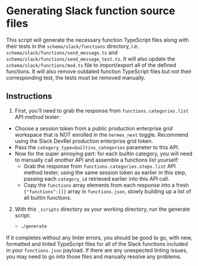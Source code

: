 # Generating Slack function source files

This script will generate the necessary function TypeScript files along with
their tests in the `schema/slack/functions` directory, i.e.
`schema/slack/functions/send_message.ts` and
`schema/slack/functions/send_message_test.ts`. It will also update the
`schema/slack/functions/mod.ts` file to import/export all of the defined
functions. It will also remove outdated function TypeScript files but not their
corresponding test, the tests must be removed manually.

## Instructions

1. First, you'll need to grab the response from `functions.categories.list` API
   method tester:

- Choose a session token from a public production enterprise grid workspace that
  is NOT enrolled in the `hermes_next` toggle. Recommend using the Slack DevRel
  production enterprise grid token.
- Pass the `category_type=builtins_categories` parameter to this API.
- Now for the super annoying part: for each builtin category, you will need to
  manually call _another_ API and assemble a functions list yourself:
  - Grab the response from `functions.categories.steps.list` API method tester,
    using the same session token as earlier in this step, passing each
    `category_id` retrieved earlier into this API call.
  - Copy the `functions` array elements from each response into a fresh
    `{"functions":[]}` array in `functions.json`, slowly building up a list of
    all builtin functions.

2. With this `_scripts` directory as your working directory, run the generate
   script:

   ```sh
   > ./generate
   ```

If it completes without any linter errors, you should be good to go, with new,
formatted and linted TypeScript files for all of the Slack functions included in
your `functions.json` payload. If there are any unexpected linting issues, you
may need to go into those files and manually resolve any problems.
